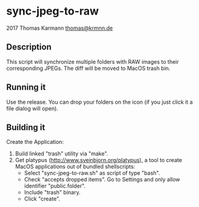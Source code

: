 # sync-jpeg-to-raw
2017 Thomas Karmann <thomas@krmnn.de>

## Description
This script will synchronize multiple folders with RAW images to their corresponding JPEGs. The diff will be moved to MacOS trash bin. 

## Running it
Use the release. You can drop your folders on the icon (if you just click it a file dialog will open).

## Building it

Create the Application:

1. Build linked "trash" utility via "make".
2. Get platypus (http://www.sveinbjorn.org/platypus), a tool to create MacOS applications out of bundled shellscripts:
    - Select "sync-jpeg-to-raw.sh" as script of type "bash".
    - Check "accepts dropped items". Go to Settings and only allow identifier "public.folder".
    - Include "trash" binary. 
    - Click "create".
